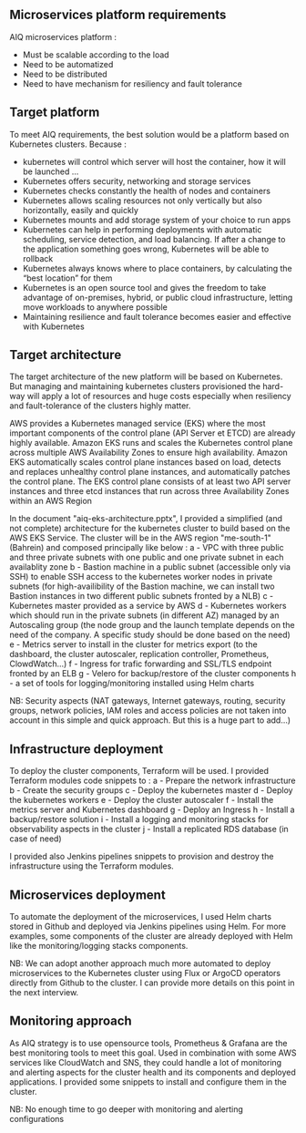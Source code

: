 ## Microservices platform requirements

AIQ microservices platform :
 - Must be scalable according to the load 
 - Need to be automatized 
 - Need to be distributed 
 - Need to have mechanism for resiliency and fault tolerance


## Target platform

To meet AIQ requirements, the best solution would be a platform based on Kubernetes clusters. Because :
 - kubernetes will control which server will host the container, how it will be launched ...
 - Kubernetes offers security, networking and storage services
 - Kubernetes checks constantly the health of nodes and containers
 - Kubernetes allows scaling resources not only vertically but also horizontally, easily and quickly
 - Kubernetes mounts and add storage system of your choice to run apps
 - Kubernetes can help in performing deployments with automatic scheduling, service detection, and load balancing. If after a change to the application something goes wrong, Kubernetes will be able to rollback
 - Kubernetes always knows where to place containers, by calculating the “best location” for them
 - Kubernetes is an open source tool and gives the freedom to take advantage of on-premises, hybrid, or public cloud infrastructure, letting move workloads to anywhere possible
 - Maintaining resilience and fault tolerance becomes easier and effective with Kubernetes


## Target architecture

The target architecture of the new platform will be based on Kubernetes.
But managing and maintaining kubernetes clusters provisioned the hard-way will apply a lot of resources and huge costs especially when resiliency and fault-tolerance of the clusters highly matter.

AWS provides a Kubernetes managed service (EKS) where the most important components of the control plane (API Server et ETCD) are already highly available.
Amazon EKS runs and scales the Kubernetes control plane across multiple AWS Availability Zones to ensure high availability. Amazon EKS automatically scales control plane instances based on load, detects and replaces unhealthy control plane instances, and automatically patches the control plane. 
The EKS control plane consists of at least two API server instances and three etcd instances that run across three Availability Zones within an AWS Region

In the document "aiq-eks-architecture.pptx", I provided a simplified (and not complete) architecture for the kubernetes cluster to build based on the AWS EKS Service.
The cluster will be in the AWS region "me-south-1" (Bahrein) and composed principally like below :
  a - VPC with three public and three private subnets with one public and one private subnet in each availablity zone
  b - Bastion machine in a public subnet (accessible only via SSH) to enable SSH access to the kubernetes worker nodes in private subnets (for high-availibility of the Bastion machine, we can install two Bastion instances in two different public subnets fronted by a NLB)
  c - Kubernetes master provided as a service by AWS
  d - Kubernetes workers which should run in the private subnets (in different AZ) managed by an Autoscaling group (the node group and the launch template depends on the need of the company. A specific study should be done based on the need)
  e - Metrics server to install in the cluster for metrics export (to the dashboard, the cluster autoscaler, replication controller, Prometheus, ClowdWatch...)
  f - Ingress for trafic forwarding and SSL/TLS endpoint fronted by an ELB 
  g - Velero for backup/restore of the cluster components
  h - a set of tools for logging/monitoring installed using Helm charts

NB: Security aspects (NAT gateways, Internet gateways, routing, security groups, network policies, IAM roles and access policies are not taken into account in this simple and quick approach. But this is a huge part to add...)


## Infrastructure deployment

To deploy the cluster components, Terraform will be used.
I provided Terraform modules code snippets to :
 a - Prepare the network infrastructure
 b - Create the security groups
 c - Deploy the kubernetes master
 d - Deploy the kubernetes workers
 e - Deploy the cluster autoscaler
 f - Install the metrics server and Kubernetes dashboard
 g - Deploy an Ingress
 h - Install a backup/restore solution
 i - Install a logging and monitoring stacks for observability aspects in the cluster
 j - Install a replicated RDS database (in case of need)

I provided also Jenkins pipelines snippets to provision and destroy the infrastructure using the Terraform modules.


## Microservices deployment

To automate the deployment of the microservices, I used Helm charts stored in Github and deployed via Jenkins pipelines using Helm.
For more examples, some components of the cluster are already deployed with Helm like the monitoring/logging stacks components.

NB: We can adopt another approach much more automated to deploy microservices to the Kubernetes cluster using Flux or ArgoCD operators directly from Github to the cluster. I can provide more details on this point in the next interview.


## Monitoring approach

As AIQ strategy is to use opensource tools, Prometheus & Grafana are the best monitoring tools to meet this goal.
Used in combination with some AWS services like CloudWatch and SNS, they could handle a lot of monitoring and alerting aspects for the cluster health and its components and deployed applications.
I provided some snippets to install and configure them in the cluster.

NB: No enough time to go deeper with monitoring and alerting configurations